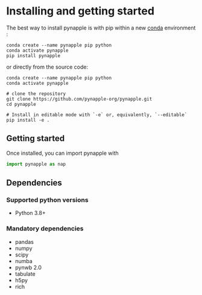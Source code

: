 # Installing and getting started

The best way to install pynapple is with pip within a new [conda](https://docs.conda.io/en/latest/) environment :

    
```
conda create --name pynapple pip python
conda activate pynapple
pip install pynapple
```

or directly from the source code:

```
conda create --name pynapple pip python
conda activate pynapple

# clone the repository
git clone https://github.com/pynapple-org/pynapple.git
cd pynapple

# Install in editable mode with `-e` or, equivalently, `--editable`
pip install -e .
```

## Getting started


Once installed, you can import pynapple with 

```python
import pynapple as nap
```

## Dependencies


### Supported python versions

  
  - Python 3.8+

### Mandatory dependencies


  -   pandas
  -   numpy
  -   scipy
  -   numba
  -   pynwb 2.0
  -   tabulate
  -   h5py
  -   rich


